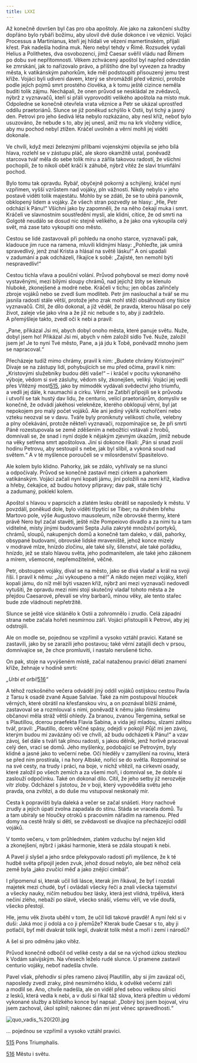```yaml
---
title: LXXI
---
```


Až konečně dovršen byl čas pro oba apoštoly. Ale jako na zakončení služby dopřáno bylo rybáři božímu, aby ulovil dvě duše dokonce i ve věznici. Vojáci Processus a Martinianus, kteří jej hlídali ve vězení mamertinském, přijali křest. Pak nadešla hodina muk. Nero nebyl tehdy v Římě. Rozsudek vydali Helius a Polithetes, dva osvobozenci, jimž Caesar svěřil vládu nad Římem po dobu své nepřítomnosti. Věkem zchvácený apoštol byl napřed odevzdán ke zmrskání, jak to nařizovalo právo, a příštího dne byl vyvezen za hradby města, k vatikánským pahorkům, kde měl podstoupiti přisouzený jemu trest kříže. Vojáci byli udiveni davem, který se shromáždil před věznicí, protože podle jejich pojmů smrt prostého člověka, a k tomu ještě cizince neměla buditi tolik zájmu. Nechápali, že onen průvod se neskládal ze zvědavců, nýbrž z vyznavačů, kteří si přáli vyprovoditi velikého apoštola na místo muk. Odpoledne se konečně otevřela vrata věznice a Petr se ukázal uprostřed oddílu praetoriánů. Slunce se již poněkud schýlilo k Ostii, byl tichý a jasný den. Petrovi pro jeho šedivá léta nebylo rozkázáno, aby nesl kříž, neboť bylo usuzováno, že nebude s to, aby jej unesl, aniž mu na krk vloženy vidlice, aby mu pochod nebyl ztížen. Kráčel uvolněn a věrní mohli jej viděti dokonale.

Ve chvíli, když mezi železnými přílbami vojenskými objevila se jeho bílá hlava, rozlehl se v zástupu pláč, ale skoro okamžitě ustal, poněvadž starcova tvář měla do sebe tolik míru a zářila takovou radostí, že všichni pochopili, že to nikoli oběť kráčí k záhubě, nýbrž vítěz že slaví triumfální pochod.

Bylo tomu tak opravdu. Rybář, obyčejně pokorný a schýlený, kráčel nyní vzpřímen, vyšší vzrůstem nad vojáky, pln vážnosti. Nikdy nebylo v jeho postavě viděti tolik majestátu. Mohlo by se zdáti, že se to ubírá panovník, obklopený lidem a vojáky. Ze všech stran pozvedly se hlasy: „Hle, Petr odchází k Pánu!“ Všichni jako by zapomněli, že na něho čekají muka i smrt. Kráčeli ve slavnostním soustředění mysli, ale klidni, cítíce, že od smrti na Golgotě neudálo se dosud nic stejně velikého, a že jako ona vykoupila celý svět, má zase tato vykoupiti ono město.

Cestou se lidé zastavovali při pohledu na onoho starce, vyznavači pak, kladouce jim ruce na ramena, mluvili klidnými hlasy: „Pohleďte, jak umírá spravedlivý, jenž znal Krista a hlásal na světě lásku!“ A oni upadali v zadumání a pak odcházeli, říkajíce k sobě: „Zajisté, ten nemohl býti nespravedliv!“

Cestou tichla vřava a pouliční volání. Průvod pohyboval se mezi domy nově vystavěnými, mezi bílými sloupy chrámů, nad jejichž štíty se klenulo hluboké, zkonejšené a modré nebe. Kráčeli v tichu; jen občas zařinčely zbroje vojáků nebo se zvedl šum modliteb. Petr jim naslouchal a tvář se mu jasnila radostí stále větší, protože jeho zrak mohl stěží obsáhnouti ony tisíce vyznavačů. Cítil, že dílo dokonal, a již věděl, že pravda, kterou hlásal po celý život, zaleje vše jako vlna a že již nic nebude s to, aby ji zadrželo. A přemýšleje takto, zvedl oči k nebi a pravil:

„Pane, přikázal Jsi mi, abych dobyl onoho města, které panuje světu. Nuže, dobyl jsem ho! Přikázal Jsi mi, abych v něm založil sídlo Tvé. Nuže, založil jsem je! Je to nyní Tvé město, Pane, a já jdu k Tobě, poněvadž mnoho jsem se napracoval.“

Přecházeje tudíž mimo chrámy, pravil k nim: „Budete chrámy Kristovými!“ Dívaje se na zástupy lidí, pohybujících se mu před očima, pravil k nim: „Kristovými služebníky budou děti vaše!“ – i kráčel v pocitu vykonaného výboje, vědom si své zásluhy, vědom síly, zkonejšen, veliký. Vojáci jej vedli přes Vítězný most[515](#footnote-19288-515), jako by mimoděk vydávali svědectví jeho triumfu, a vedli jej dále, k naumachii a cirku. Věrní ze Zatibří připojili se k průvodu i utvořil se tak hustý dav lidu, že centurio, velící praetoriánům, domysliv se konečně, že odvádí jakéhosi velekněze, kterého obklopují věrní, byl jat nepokojem pro malý počet vojáků. Ale ani jediný výkřik rozhořčení nebo vzteku neozval se v davu. Tváře byly proniknuty velikostí chvíle, velebny a plny očekávání, protože někteří vyznavači, rozpomínajíce se, že při smrti Páně rozestupovala se země zděšením a nebožtíci vstávali z hrobů, domnívali se, že snad i nyní dojde k nějakým zjevným úkazům, jimiž nebude na věky setřena smrt apoštolova. Jiní si dokonce říkali: „Pán si snad zvolí hodinu Petrovu, aby sestoupil s nebe, jak byl slíbil, a vykoná soud nad světem.“ A v té myšlence poroučeli se v milosrdenství Spasitelovo.

Ale kolem bylo klidno. Pahorky, jak se zdálo, vyhřívaly se na slunci a odpočívaly. Průvod se konečně zastavil mezi cirkem a pahorkem vatikánským. Vojáci začali nyní kopati jámu, jiní položili na zemi kříž, kladiva a hřeby, čekajíce, až budou hotovy přípravy; dav pak, stále tichý a zadumaný, poklekl kolem.

Apoštol s hlavou v paprscích a zlatém lesku obrátil se naposledy k městu. V povzdálí, poněkud dole, bylo viděti třpytící se Tiber; na druhém břehu Martovo pole, výše Augustovo mausoleum, níže obrovské thermy, které právě Nero byl začal stavěti, ještě níže Pompeiovo divadlo a za nimi tu a tam viditelné, místy jinými budovami Septa Julia zakryté množství portyků, chrámů, sloupů, nakupených domů a konečně tam daleko, v dáli, pahorky, obsypané budovami, obrovské lidské mraveniště, jehož konce mizely v modravé mlze, hnízdo zločinu, ale také síly, šílenství, ale také pořádku, hnízdo, jež se stalo hlavou světa, jeho podmanitelem, ale také jeho zákonem a mírem, všemocné, nepřemožitelné, věčné.

Petr, obstoupen vojáky, díval se na město, jako se dívá vladař a král na svoji říši. I pravil k němu: „Jsi vykoupeno a mé!“ A nikdo nejen mezi vojáky, kteří kopali jámu, do níž měl býti vsazen kříž, nýbrž ani mezi vyznavači nedovedl vytušiti, že opravdu mezi nimi stojí skutečný vladař tohoto města a že přejdou Caesarové, převalí se vlny barbarů, minou věky, ale tento stařec bude zde vládnouti nepřetržitě.

Slunce se ještě více sklánělo k Ostii a zohromnělo i zrudlo. Celá západní strana nebe začala hořeti nesmírnou září. Vojáci přistoupili k Petrovi, aby jej odstrojili.

Ale on modle se, pojednou se vzpřímil a vysoko vztáhl pravici. Katané se zastavili, jako by se zarazili jeho postavou; také věrní zatajili dech v prsou, domnívajíce se, že chce promluviti, i nastalo nerušené ticho.

On pak, stoje na vyvýšeném místě, začal nataženou pravicí dělati znamení kříže, žehnaje v hodině smrti:

_„Urbi et orbi!_[516](#footnote-19288-516)_“_

  

A téhož rozkošného večera odváděl jiný oddíl vojáků ostijskou cestou Pavla z Tarsu k osadě zvané Aquae Salviae. Také za ním postupoval hlouček věrných, které obrátil na křesťanskou víru, a on poznával bližší známé, zastavoval se a rozmlouval s nimi, poněvadž k němu jako římskému občanovi měla stráž větší ohledy. Za branou, zvanou Tergemina, setkal se s Plautillou, dcerou praefekta Flavia Sabina, a vida její mladou, slzami zalitou tvář, pravil: „Plautillo, dcero věčné spásy, odejdi v pokoji! Půjč mi jen závoj, kterým budou mi zavázány oči ve chvíli, až budu odcházeti k Pánu!“ a vzav závoj, šel dále s tváří tak plnou radosti, s jakou dělník, jenž horlivě pracoval celý den, vrací se domů. Jeho myšlenky, podobající se Petrovým, byly klidné a jasné jako to večerní nebe. Oči hleděly v zamyšlení na rovinu, která se před ním prostírala, i na hory Albské, nořící se do světla. Rozpomínal se na své cesty, na trudy i práci, na boje, v nichž vítězil, na církevní osady, které založil po všech zemích a za všemi moři, i domníval se, že dobře si zaslouží odpočinku. Také on dokonal dílo. Cítil, že jeho setby již nerozvěje vítr zloby. Odcházel s jistotou, že v boji, který vypověděla světu jeho pravda, ona zvítězí, a do duše mu vstupoval neskonalý mír.

Cesta k popravišti byla daleká a večer se začal snášeti. Hory nachově zrudly a jejich úpatí zvolna zapadala do stínu. Stáda se vracela domů. Tu a tam ubíraly se hloučky otroků s pracovním nářadím na ramenou. Před domy na cestě hrály si děti, se zvědavostí se dívajíce na přecházející oddíl vojáků.

V tomto večeru, v tom průhledném, zlatém vzduchu byl nejen klid a zkonejšení, nýbrž i jakási harmonie, která se zdála stoupati k nebi.

A Pavel ji slyšel a jeho srdce překypovalo radostí při myšlence, že k té hudbě světa připojil jeden zvuk, jehož dosud nebylo, ale bez něhož celá země byla „jako zvučící měď a jako znějící cimbál“.

I připomenul si, kterak učil lidi lásce, kterak jim říkával, že byť i rozdali majetek mezi chudé, byť i ovládali všecky řeči a znali všecka tajemství a všecky nauky, ničím nebudou bez lásky, která jest vlídná, trpělivá, která nečiní zlého, nebaží po slávě, všecko snáší, všemu věří, ve vše doufá, všecko přestojí.

Hle, jemu věk života uběhl v tom, že učil lidi takové pravdě! A nyní řekl si v duši: Jaká moc jí odolá a co ji přemůže? Kterak bude Caesar s to, aby ji potlačil, byť měl dvakrát tolik legií, dvakrát tolik měst a moří i zemí i národů?

A šel si pro odměnu jako vítěz.

Průvod konečně odbočil od veliké cesty a dal se na východ úzkou stezkou k Vodám salvijským. Na vřesech leželo rudé slunce. U pramene zastavil centurio vojáky, neboť nadešla chvíle.

Pavel však, přehodiv si přes rameno závoj Plautillin, aby si jím zavázal oči, naposledy zvedl zraky, plné nesmírného klidu, k odvěké večerní záři a modlil se. Ano, chvíle nadešla, ale on viděl před sebou velikou silnici z lesků, která vedla k nebi, a v duši si říkal táž slova, která předtím u vědomí vykonané služby a blízkého konce byl napsal: „Dobrý boj jsem bojoval, víru jsem zachoval, úkol splnil; nakonec dán mi jest věnec spravedlnosti.“

  

![quo_vadis_%20(20).jpg](../Images/quo_vadis_%20%2820%29_fmt.jpeg)

… pojednou se vzpřímil a vysoko vztáhl pravici.

[515](#footnote-19288-515-backlink) Pons Triumphalis.

[516](#footnote-19288-516-backlink) Městu i světu.
